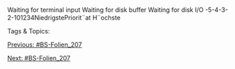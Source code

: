 Waiting for terminal input
Waiting for disk buﬀer
Waiting for disk I/O
-5-4-3-2-101234NiedrigstePriorit¨at
H¨ochste

   Tags & Topics:
   

[Previous: #BS-Folien_207](BS-Folien_207.md)

[Next: #BS-Folien_207](BS-Folien_207.md)